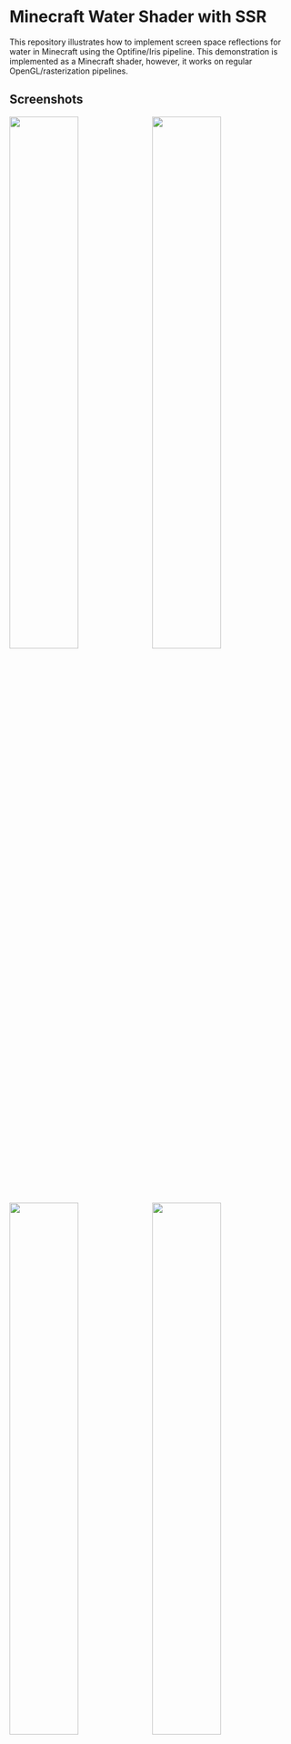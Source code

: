 # Minecraft Water Shader with SSR

This repository illustrates how to implement screen space reflections for water in Minecraft using the Optifine/Iris pipeline. This demonstration is implemented as a Minecraft shader, however, it works on regular OpenGL/rasterization pipelines.

## Screenshots

<p float="middle">
  <img src="screenshots/shot0.png" width="49%"/>
  <img src="screenshots/shot1.png" width="49%"/>
  <img src="screenshots/shot2.png" width="49%"/>
  <img src="screenshots/shot5.png" width="49%"/>
  <img src="screenshots/shot3.png" width="49%"/>
  <img src="screenshots/shot4.png" width="49%"/>
</p>

## Method

Screen space tracing uses screen data to calculate reflections. It uses a ray marching algorithm. A ray is cast into the scene for each visible water fragment. Next, we reflect this ray on the water surface (mirror-like reflection). Finally, we trace the ray through the scene to find which fragment it collides with (if it does). The ray is cast in world space. To check whether a ray hit something, we use the depth map of the scene. We transform the world space coordinates of the current ray position into uv space coordinates using the current depth of the ray. We just check if the ray is close enough to the fragment. If the ray goes outside the texture
, or we find a cloud, we stop and discard the color.

## Algorithm

The trace function advances the ray in the scene. As the ray is cast in world space, the goal is to find where on the depth map the ray is located at. So we can verify if it hit something. Because the hit point is never going to be exact, we calculate a small interval assuming it is small enough to capture an accurate collision.

```glsl:

vec2 trace(vec3 startPos, vec3 reflecDir, float bias, int maxIter) {
    vec3 currPos = vec3(0.0);
    vec3 currUV = vec3(0.0);
    float currLength = 1.0;

    for (int i = 0; i < maxIter; i++) {
        currPos = getRayWorldSpacePosition(startPosition, reflectionDir, currLength);
        currUV = getUVFromPosition(currPos);
        float currDepth = getRayDepth(currUV.xy);
        
        // Check
        if (isOutOfTexture(currUV.xy))
            return vec2(-1);

        if (abs(currUV.z - currDepth) < bias)
                return currUV.xy;

        // March along ray (update)
        vec3 newPos = getWorldPosition(currUV.xy, currDepth);
        currLength = length(newPos - startPosition);
    }

    return vec2(-1);
}

vec3 startPos = getWaterFragmentPos(uv);
vec3 reflecDir = reflect(viewDir, waterNormal);
vec2 newUV = trace(startPos, reflecDir, 0.0001, 100);
```

One question that might arise when doing this is: Why don't we use ray tracing instead? Wy not directly calculate the hit point between the ray and the object in place of iteratively searching a hit?
Here, we use ray marching because we only have access to the nearest fragments of the scene (depth field). The depth map can be seen as a distance field. There is no concept of geometry in the fragments. We only know for each fragment, how far away from us they happen to be. We could use a hybrid ray tracing technique where we are given the geometry of the scene, and we can use it to raytrace directly. However, this involves having stored in GPU memory the entire scene.

## Thoughts

Screen space reflection is a fast and easy-to-implement way to add reflections. It is independant of the scene geometry, but suffers visible artifacts because it only uses screen data to compute reflections. Any object partly or completely outside the screen will by clipped. For example, when the player looks at his feet, the objects in front of him will vanish from the water. However, Minecraft being a game with random terrains, it exploits this technique very well. Each water block will get reflections no matter what location they are unlike for the Planer reflection technique where y-location of the water block does matter.

## Requirements

- Minecraft 1.19.4
- Optifine or Iris
